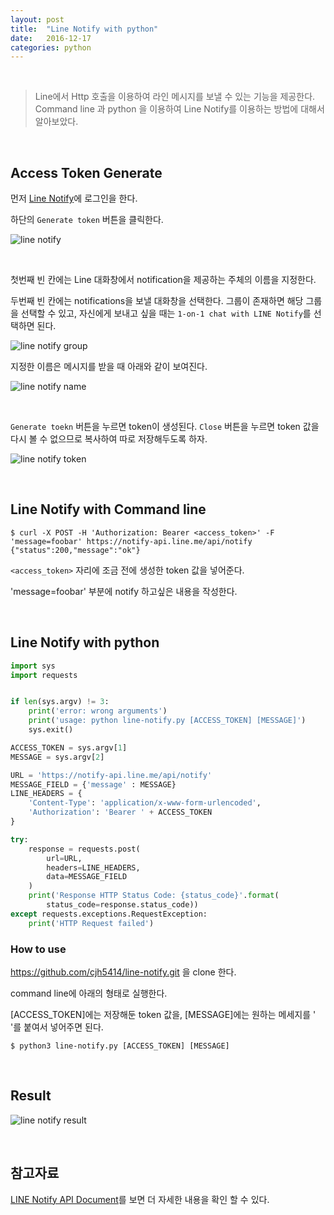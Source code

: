 ```yaml
---
layout: post
title:  "Line Notify with python"
date:   2016-12-17
categories: python
---
```


<br>  

> Line에서 Http 호출을 이용하여 라인 메시지를 보낼 수 있는 기능을 제공한다.  Command line 과 python 을 이용하여 Line Notify를 이용하는 방법에 대해서 알아보았다.  

<br>  

## Access Token Generate  

먼저 [Line Notify](https://notify-bot.line.me/my/)에 로그인을 한다.  

하단의 `Generate token` 버튼을 클릭한다.  

![line notify](/images/line-notify/line-notify.png)  

<br>  

첫번째 빈 칸에는 Line 대화창에서 notification을 제공하는 주체의 이름을 지정한다.  

두번째 빈 칸에는 notifications을 보낼 대화창을 선택한다. 그룹이 존재하면 해당 그룹을 선택할 수 있고, 자신에게 보내고 싶을 때는 `1-on-1 chat with LINE Notify`를 선택하면 된다.  


![line notify group](/images/line-notify/line-notify-group.png)  

지정한 이름은 메시지를 받을 때 아래와 같이 보여진다.  

![line notify name](/images/line-notify/notify-name.png)  

<br>  

`Generate toekn` 버튼을 누르면 token이 생성된다. `Close` 버튼을 누르면 token 값을 다시 볼 수 없으므로 복사하여 따로 저장해두도록 하자.

![line notify token](/images/line-notify/line-notify-token.png)  

<br>   

## Line Notify with Command line  

```
$ curl -X POST -H 'Authorization: Bearer <access_token>' -F 'message=foobar' https://notify-api.line.me/api/notify
{"status":200,"message":"ok"}   
```    

`<access_token>` 자리에 조금 전에 생성한 token 값을 넣어준다.   

'message=foobar' 부분에 notify 하고싶은 내용을 작성한다.   

<br>   

## Line Notify with python  

```python  
import sys
import requests


if len(sys.argv) != 3:
    print('error: wrong arguments')
    print('usage: python line-notify.py [ACCESS_TOKEN] [MESSAGE]')
    sys.exit()

ACCESS_TOKEN = sys.argv[1]
MESSAGE = sys.argv[2]

URL = 'https://notify-api.line.me/api/notify'
MESSAGE_FIELD = {'message' : MESSAGE}
LINE_HEADERS = {
    'Content-Type': 'application/x-www-form-urlencoded',
    'Authorization': 'Bearer ' + ACCESS_TOKEN
}

try:
    response = requests.post(
        url=URL,
        headers=LINE_HEADERS,
        data=MESSAGE_FIELD
    )
    print('Response HTTP Status Code: {status_code}'.format(
        status_code=response.status_code))
except requests.exceptions.RequestException:
    print('HTTP Request failed')
```  

### How to use  

<https://github.com/cjh5414/line-notify.git> 을 clone 한다.  

command line에 아래의 형태로 실행한다.   

[ACCESS_TOKEN]에는 저장해둔 token 값을, [MESSAGE]에는 원하는 메세지를 ' '를 붙여서 넣어주면 된다.   

```
$ python3 line-notify.py [ACCESS_TOKEN] [MESSAGE]  
```   

<br>  

## Result   

![line notify result](/images/line-notify/notify-result.png)    


<br>  

## 참고자료   

[LINE Notify API Document](https://notify-bot.line.me/doc/en/)를 보면 더 자세한 내용을 확인 할 수 있다.  
